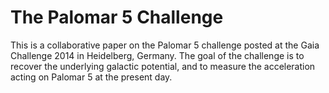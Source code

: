 The Palomar 5 Challenge
=======================

This is a collaborative paper on the Palomar 5 challenge posted at the Gaia Challenge 2014 in Heidelberg, Germany. 
The goal of the challenge is to recover the underlying galactic potential, and to measure the acceleration acting on Palomar 5 at the present day.


